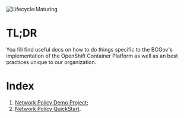 ![Lifecycle:Maturing](https://img.shields.io/badge/Lifecycle-Maturing-007EC6)

# TL;DR

You fill find useful docs on how to do things specific to the BCGov's implementation of the OpenShift Container Platform as well as an best practices unique to our organization.

# Index

1. [Network Policy Demo Project](./labs/netpol-demo-project);
2. [Network Policy QuickStart](./labs/netpol-quickstart).

